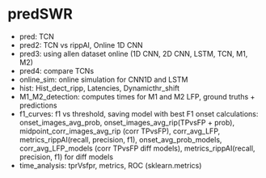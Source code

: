 # predSWR
- pred: TCN 
- pred2: TCN vs rippAI, Online 1D CNN
- pred3: using allen dataset online (1D CNN, 2D CNN, LSTM, TCN, M1, M2)
- pred4: compare TCNs
- online_sim: online simulation for CNN1D and LSTM
- hist: Hist_dect_ripp, Latencies, Dynamicthr_shift
- M1_M2_detection: computes times for M1 and M2
    LFP, ground truths + predictions
- f1_curves: f1 vs threshold, saving model with best F1
onset calculations: onset_images_avg_prob, onset_images_avg_rip(TPvsFP + prob), midpoint_corr_images_avg_rip (corr TPvsFP), corr_avg_LFP, metrics_rippAI(recall, precision, f1), onset_avg_prob_models, corr_avg_LFP_models (corr TPvsFP diff models), metrics_rippAI(recall, precision, f1) for diff models
- time_analysis: tprVsfpr, metrics, ROC (sklearn.metrics)